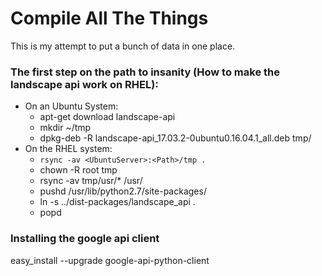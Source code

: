 # Compile All The Things

This is my attempt to put a bunch of data in one place.

### The first step on the path to insanity (How to make the landscape api work on RHEL):

  - On an Ubuntu System:
    - apt-get download landscape-api
    - mkdir ~/tmp
    - dpkg-deb -R landscape-api_17.03.2-0ubuntu0.16.04.1_all.deb tmp/
  - On the RHEL system:
    - `rsync -av <UbuntuServer>:<Path>/tmp .`
    - chown -R root tmp
    - rsync -av tmp/usr/* /usr/
    - pushd /usr/lib/python2.7/site-packages/
    - ln -s ../dist-packages/landscape_api .
    - popd

### Installing the google api client
easy_install --upgrade google-api-python-client
